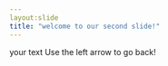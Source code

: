 ```yaml
---
layout:slide
title: "welcome to our second slide!"
---
```

your text
Use the left arrow to go back!
